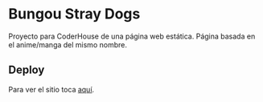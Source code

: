 # Bungou Stray Dogs
Proyecto para CoderHouse de una página web estática. Página basada en el anime/manga del mismo nombre.
## Deploy
Para ver el sitio toca [aquí](https://tiarat2.github.io/BungouStrayDogs-Tunas/index.html).

